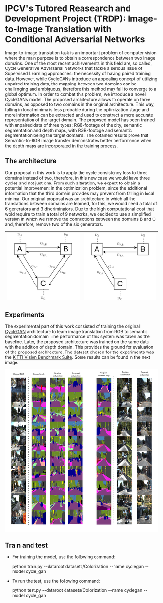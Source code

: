 # IPCV's Tutored Reasearch and Development Project (TRDP): Image-to-Image Translation with Conditional Adversarial Networks

Image-to-image translation task is an important problem of computer vision where the main purpose is to obtain a correspondence between two image domains. One of the most recent achievements in this field are, so called, Cycle Generative Adversarial Networks that tackle a serious issue of Supervised Learning approaches: the necessity of having paired training data. However, while CycleGANs introduce an appealing concept of utilizing unpaired training data, the mapping between two domains can be challenging and ambiguous, therefore this method may fail to converge to a global optimum. In order to combat this problem, we introduce a novel CycleGANs model. The proposed architecture allows to operate on three domains, as opposed to two  domains in the original architecture. This way, falling in local minima is less probable during the optimization stage and more information can be extracted and used to construct a more accurate representation of the target domain. The proposed model has been trained with unpaired data of three types: RGB-footage of the city, semantic segmentation and depth maps, with RGB-footage and semantic segmentation being the target domains. The obtained results prove that Semantic-to-RGB image transfer demonstrates better performance when the depth maps are incorporated in the training process.

## The architecture
Our proposal in this work is to apply the cycle consistency loss to three domains instead of two, therefore, in this new case we would have three cycles and not just one. From such alteration, we expect to obtain a potential improvement in the optimization problem, since the additional information that the third domain provides may prevent from falling in local minima.
Our original proposal was an architecture in which all the translations between domains are learned, for this, we would need a total of 6 generators and 3 discriminators. Due to the high computational cost that wold require to train a total of 9 networks, we decided to use a simplified version in which we remove the connections between the domains B and C and, therefore, remove two of the six generators. 


|![Original proposed architecture with all the connections between the three domains](https://github.com/superkirill/CycleGAN/blob/master/tricycleGAN_full.png?raw=true)  |  ![enter image description here](https://github.com/superkirill/CycleGAN/blob/master/tricycleGAN_simplified.png?raw=true)|
|--|--|
## Experiments
The experimental part of this work consisted of training the original [CycleGAN](https://github.com/junyanz/pytorch-CycleGAN-and-pix2pix) architecture to learn image translation from RGB to semantic segmentation domain. The performance of this system was taken as the baseline. Later, the proposed architecture was trained on the same data with the addition of depth domain. This provides the ground for evaluation of the proposed architecture. The dataset chosen for the experiments was the  [KITTI Vision Benchmark Suite](http://www.cvlibs.net/datasets/kitti/). Some results can be found in the next image. 

![enter image description here](https://github.com/superkirill/CycleGAN/blob/master/comparison.jpg?raw=true)
 ## Train and test
-   For training the model, use the following command:

    python train.py --dataroot datasets/Colorization --name cyclegan --model cycle_gan

-   To run the test, use the following command:

    python test.py --dataroot datasets/Colorization --name cyclegan --model cycle_gan
